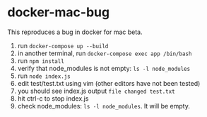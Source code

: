 # docker-mac-bug

This reproduces a bug in docker for mac beta.

1. run `docker-compose up --build`
2. in another terminal, run `docker-compose exec app /bin/bash`
3. run `npm install`
4. verify that node_modules is not empty: `ls -l node_modules`
5. run `node index.js`
6. edit test/test.txt using vim (other editors have not been tested)
7. you should see index.js output `file changed test.txt`
8. hit ctrl-c to stop index.js
9. check node_modules: `ls -l node_modules`. It will be empty.
